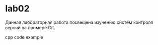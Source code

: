 # lab02
Данная лабораторная работа посвещена изучению систем контроля версий на примере Git.


cpp code example














